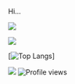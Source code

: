 Hi...


![](https://github-readme-stats.vercel.app/api?username=DivyamSamarwal&theme=tokyonight)

![](https://github-readme-streak-stats.herokuapp.com/?user=DivyamSamarwal&theme=tokyonight)

[![Top Langs](https://github-readme-stats.vercel.app/api/top-langs/?username=DivyamSamarwal&theme=tokyonight)]


![](https://komarev.com/ghpvc/?username=DivyamSamarwal)
![Profile views](https://gpvc.arturio.dev/[DivyamSamarwal])

